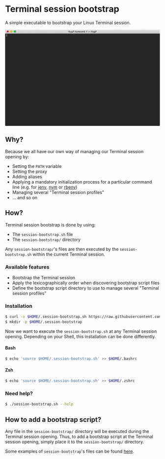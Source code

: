 # Terminal session bootstrap

A simple executable to bootstrap your Linux Terminal session.

![demo.gif](./resources/demo.gif)

## Why?

Because we all have our own way of managing our Terminal session opening by:
- Setting the `PATH` variable
- Setting the proxy
- Adding aliases
- Applying a mandatory initialization process for a particular command line (e.g. for [jenv](http://www.jenv.be/), [nvm](https://github.com/creationix/nvm) or [rbenv](https://github.com/rbenv/rbenv))
- Managing several "Terminal session profiles"
- ... and so on

## How?

Terminal session bootstrap is done by using:
- The `session-bootstrap.sh` file
- The `session-bootstrap/` directory

Any `session-bootstrap/`'s files are then executed by the `session-bootstrap.sh` within the current Terminal session.

### Available features

- Bootstrap the Terminal session
- Apply the lexicographically order when discovering bootstrap script files
- Define the bootstrap script directory to use to manage several "Terminal session profiles"  

### Installation

```bash
$ curl -o $HOME/.session-bootstrap.sh https://raw.githubusercontent.com/abourdon/terminal-session-bootstrap/master/session-bootstrap.sh
$ mkdir -p $HOME/.session-bootstrap
```

Now we want to execute the `session-bootstrap.sh` at any Terminal session opening. Depending on your Shell, this installation can be done differently.

#### Bash

```bash
$ echo 'source $HOME/.session-bootstrap.sh' >> $HOME/.bashrc
```

#### Zsh

```bash
$ echo 'source $HOME/.session-bootstrap.sh' >> $HOME/.zshrc
```

### Need help?

```bash
$ ./session-bootstrap.sh --help
```

## How to add a bootstrap script?

Any file in the `session-bootstrap/` directory will be executed during the Terminal session opening. Thus, to add a bootstrap script at the Terminal session opening, simply place it to the `session-bootstrap/` directory.  

Some examples of `session-bootstrap`'s files can be found [here](session-bootstrap/).